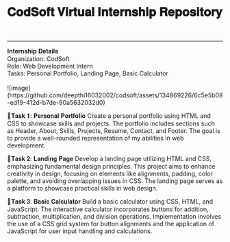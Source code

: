 <h1>𝐂𝐨𝐝𝐒𝐨𝐟𝐭 𝐕𝐢𝐫𝐭𝐮𝐚𝐥 𝐈𝐧𝐭𝐞𝐫𝐧𝐬𝐡𝐢𝐩 𝐑𝐞𝐩𝐨𝐬𝐢𝐭𝐨𝐫𝐲</h1><br><hr>
𝐈𝐧𝐭𝐞𝐫𝐧𝐬𝐡𝐢𝐩 𝐃𝐞𝐭𝐚𝐢𝐥𝐬<br>
Organization: CodSoft<br>
Role: Web Development Intern<br>
Tasks: Personal Portfolio, Landing Page, Basic Calculator<br><br>
![image](https://github.com/deepthi16032002/codsoft/assets/134869226/6c5e5b08-ed19-412d-b7de-90a5632032d0)

📖𝐓𝐚𝐬𝐤 𝟏: 𝐏𝐞𝐫𝐬𝐨𝐧𝐚𝐥 𝐏𝐨𝐫𝐭𝐟𝐨𝐥𝐢𝐨
Create a personal portfolio using HTML and CSS to showcase skills and projects.
The portfolio includes sections such as Header, About, Skills, Projects, Resume, Contact, and Footer.
The goal is to provide a well-rounded representation of my abilities in web development.<br>

📖𝐓𝐚𝐬𝐤 𝟐: 𝐋𝐚𝐧𝐝𝐢𝐧𝐠 𝐏𝐚𝐠𝐞
Develop a landing page utilizing HTML and CSS, emphasizing fundamental design principles. 
This project aims to enhance creativity in design, focusing on elements like alignments, 
padding, color palette, and avoiding overlapping issues in CSS. The landing page serves as a platform 
to showcase practical skills in web design.<br>

📖𝐓𝐚𝐬𝐤 𝟑: 𝐁𝐚𝐬𝐢𝐜 𝐂𝐚𝐥𝐜𝐮𝐥𝐚𝐭𝐨𝐫
Build a basic calculator using CSS, HTML, and JavaScript. 
The interactive calculator incorporates buttons for addition, subtraction, multiplication, and division operations. 
Implementation involves the use of a CSS grid system for button alignments and the application of JavaScript for 
user input handling and calculations.
